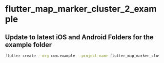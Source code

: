# flutter_map_marker_cluster_2_example

## Update to latest iOS and Android Folders for the example folder

```bash
flutter create --org com.example --project-name flutter_map_marker_cluster_2_example --description 'Example for Flutter Map Marker cluster example' --overwrite example
```

